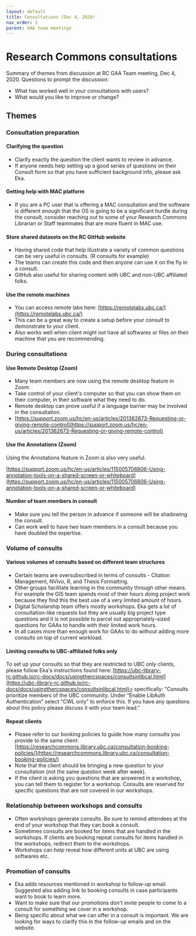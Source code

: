```yaml
---
layout: default
title: Consultations (Dec 4, 2020)
nav_order: 3
parent: GAA team meetings
---
```

# Research Commons consultations
Summary of themes from discussion at RC GAA Team meeting, Dec 4, 2020. Questions to prompt the discussion:

- What has worked well in your consultations with users?
- What would you like to improve or change?

## Themes

### Consultation preparation

#### Clarifying the question

- Clarify exactly the question the client wants to review in advance.
- If anyone needs help setting up a good series of questions on their Consult form so that you have sufficient background info, please ask Eka.

#### Getting help with MAC platform

- If you are a PC user that is offering a MAC consultation and the software is different enough that the OS is going to be a significant hurdle during the consult, consider reaching out to some of your Research Commons Librarian or Staff teammates that are more fluent in MAC use. 

#### Store shared datasets on the RC GitHub website

- Having shared code that help illustrate a variety of common questions can be very useful in consults. (R consults for example)
- The teams can create this code and then anyone can use it on the fly in a consult.
- GitHub also useful for sharing content with UBC and non-UBC affiliated folks.

#### Use the remote machines 

- You can access remote labs here: [https://remotelabs.ubc.ca/](https://remotelabs.ubc.ca/)
- This can be a great way to create a setup before your consult to demonstrate to your client. 
- Also works well when client might not have all softwares or files on their machine that you are recommending.

### During consultations

#### Use Remote Desktop (Zoom) 

- Many team members are now using the remote desktop feature in Zoom.
- Take control of your client's computer so that you can show them on their computer, in their software what they need to do.
- Remote desktop can prove useful if a language barrier may be involved in the consultation.
- [https://support.zoom.us/hc/en-us/articles/201362673-Requesting-or-giving-remote-control](https://support.zoom.us/hc/en-us/articles/201362673-Requesting-or-giving-remote-control)

#### Use the Annotations (Zoom)

Using the Annotations feature in Zoom is also very useful.

[https://support.zoom.us/hc/en-us/articles/115005706806-Using-annotation-tools-on-a-shared-screen-or-whiteboard](https://support.zoom.us/hc/en-us/articles/115005706806-Using-annotation-tools-on-a-shared-screen-or-whiteboard)

#### Number of team members in consult

- Make sure you tell the person in advance if someone will be shadowing the consult.
- Can work well to have two team members in a consult because you have doubled the expertise.

### Volume of consults

#### Various volumes of consults based on different team structures

- Certain teams are oversubscribed in terms of consults - Citation Management, NVivo, R, and Thesis Formatting.
- Other groups facilitate learning in the community through other means. For example the GIS team spends most of their hours doing project work because they find this the best use of a very limited amount of hours.
- Digital Scholarship team offers mostly workshops. Eka gets a lot of consultation-like requests but they are usually big project type questions and it is not possible to parcel out appropriately-sized questions for GAAs to handle with their limited work hours. 
- In all cases more than enough work for GAAs to do without adding more consults on top of current workload.

#### Limiting consults to UBC-affiliated folks only

To set up your consults so that they are restricted to UBC only clients, please follow Eka's instructions found here:   [https://ubc-library-rc.github.io/rc-docs/docs/usingthercspaces/consultsinlibcal.html](https://ubc-library-rc.github.io/rc-docs/docs/usingthercspaces/consultsinlibcal.html)> specifically: "Consults prioritize members of the UBC community. Under “Enable LibAuth Authentication” select “CWL only” to enforce this. If you have any questions about this policy please discuss it with your team lead."

#### Repeat clients

- Please refer to our booking policies to guide how many consults you provide to the same client: [https://researchcommons.library.ubc.ca/consultation-booking-policies/](https://researchcommons.library.ubc.ca/consultation-booking-policies/)
- Note that the client should be bringing a new question to your consultation (not the same question week after week).
- If the client is asking you questions that are answered in a workshop, you can tell them to register for a workshop. Consults are reserved for specific questions that are not covered in our workshops.

### Relationship between workshops and consults

- Often workshops generate consults. Be sure to remind attendees at the end of your workshop that they can book a consult.
- Sometimes consults are booked for items that are handled in the workshops. If clients are booking repeat consults for items handled in the workshops, redirect them to the workshops.
- Workshops can help reveal how different units at UBC are using softwares etc.

### Promotion of consults

- Eka adds resources mentioned in workshop to follow-up email. Suggested also adding link to booking consults in case participants want to book to learn more.
- Want to make sure that our promotions don't invite people to come to a consult for something we cover in a workshop.
- Being specific about what we can offer in a consult is important. We are looking for ways to clarify this in the follow-up emails and on the website.
